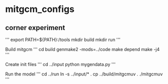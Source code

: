 # mitgcm_configs
## corner experiment

'''
export PATH=${PATH}:<mitgcmpath>/tools
mkdir build
mkdir run
'''

Build mitgcm
'''
cd build
genmake2 -mods=../code
make depend
make -j4
'''

Create init files 
'''
cd ../input
python mygendata.py
'''

Run the model
'''
cd ../run
ln -s ../input/* .
cp ../build/mitgcmuv .
./mitgcmuv
'''

